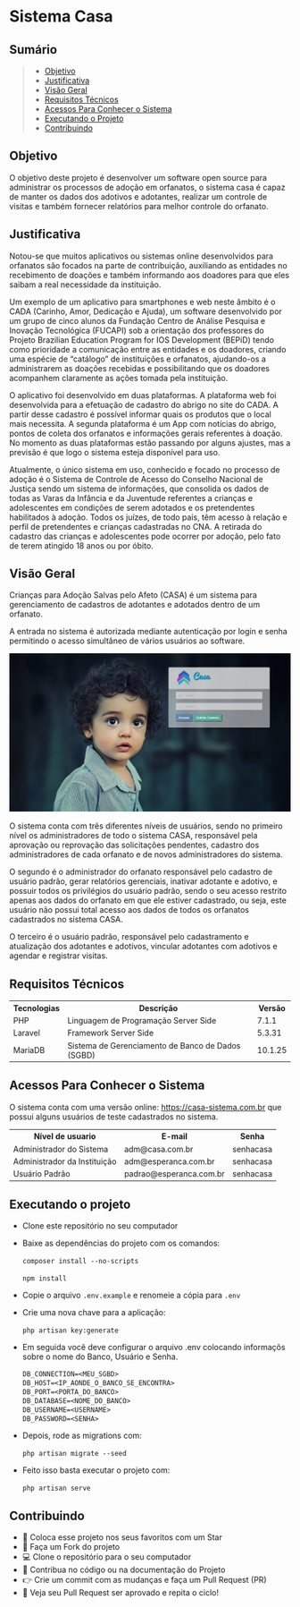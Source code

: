 # Sistema Casa

## Sumário

> * [Objetivo](#objetivo)
> * [Justificativa](#justificativa)
> * [Visão Geral](#visão-geral)
> * [Requisitos Técnicos](#requisitos-técnicos)
> * [Acessos Para Conhecer o Sistema](#acessos-para-conhecer-o-sistema)
> * [Executando o Projeto](#executando-o-projeto)
> * [Contribuindo](#contribuindo)

## Objetivo

O objetivo deste projeto é desenvolver um software open source para administrar os processos de adoção em orfanatos, o sistema casa é capaz de manter os dados dos adotivos e adotantes, realizar um controle de visitas e também fornecer relatórios para melhor controle do orfanato.

## Justificativa

Notou-se que muitos aplicativos ou sistemas online desenvolvidos para orfanatos são focados na parte de contribuição, auxiliando as entidades no recebimento de doações e também informando aos doadores para que eles saibam a real necessidade da instituição.

Um exemplo de um aplicativo para smartphones e web neste âmbito é o CADA (Carinho, Amor, Dedicação e Ajuda), um software desenvolvido por um grupo de cinco alunos da  Fundação Centro de Análise Pesquisa e Inovação Tecnológica (FUCAPI) sob a orientação dos professores do Projeto Brazilian Education Program for IOS Development (BEPiD) tendo como prioridade a comunicação entre as entidades e os doadores, criando uma espécie de “catálogo” de instituições e orfanatos, ajudando-os a administrarem as doações recebidas e possibilitando que os doadores acompanhem claramente as ações tomada pela instituição.

O aplicativo foi desenvolvido em duas plataformas. A plataforma web foi desenvolvida para a efetuação de cadastro do abrigo no site do CADA. A partir desse cadastro é possível informar quais os produtos que o local mais necessita. A segunda plataforma é um App com notícias do abrigo, pontos de coleta dos orfanatos e informações gerais referentes à doação. No momento as duas plataformas estão passando por alguns ajustes, mas a previsão é que logo o sistema esteja disponível para uso.

Atualmente, o único sistema em uso, conhecido e focado no processo de adoção é o Sistema de Controle de Acesso do Conselho Nacional de Justiça  sendo um sistema de informações, que consolida os dados de todas as Varas da Infância e da Juventude referentes a crianças e adolescentes em condições de serem adotados e os pretendentes habilitados à adoção.
Todos os juízes, de todo país, têm acesso à relação e perfil de pretendentes e crianças cadastradas no CNA. A retirada do cadastro das crianças e adolescentes pode ocorrer por adoção, pelo fato de terem atingido 18 anos ou por óbito.

## Visão Geral

Crianças para Adoção Salvas pelo Afeto (CASA) é um sistema para gerenciamento de cadastros de adotantes e adotados dentro de um orfanato.

A entrada no sistema é autorizada mediante autenticação por login e senha permitindo o acesso simultâneo de vários usuários ao software.

![Tela de Login](public/img/tela-login.png)

O sistema conta com três diferentes níveis de usuários, sendo no primeiro nível os administradores de todo o sistema CASA, responsável pela aprovação ou reprovação das solicitações pendentes, cadastro dos administradores de cada orfanato e de novos administradores do sistema.

O segundo é o administrador do orfanato responsável pelo cadastro de usuário padrão, gerar relatórios gerenciais, inativar adotante e adotivo, e possuir todos os privilégios do usuário padrão, sendo o seu acesso restrito apenas aos dados do orfanato em que ele estiver cadastrado, ou seja, este usuário não possui total acesso aos dados de todos os orfanatos cadastrados no sistema CASA.

O terceiro é o usuário padrão, responsável pelo cadastramento e atualização dos adotantes e adotivos, vincular adotantes com adotivos e agendar e registrar visitas.

## Requisitos Técnicos

<table style="width:100%">
  <tr>
    <th>Tecnologias</th>
    <th>Descrição</th>
    <th>Versão</th>
  </tr>
  <tr>
    <td>PHP</td>
    <td>Linguagem de Programação Server Side</td>
    <td>7.1.1</td>
  </tr>
  <tr>
    <td>Laravel</td>
    <td>Framework Server Side</td>
    <td>5.3.31</td>
  </tr>
  <tr>
    <td>MariaDB</td>
    <td>Sistema de Gerenciamento de Banco de Dados (SGBD)</td>
    <td>10.1.25</td>
  </tr>
</table>


## Acessos Para Conhecer o Sistema

O sistema conta com uma versão online: https://casa-sistema.com.br que possui alguns usuários de teste cadastrados no sistema.

<table style="width:100%">
  <tr>
    <th>Nível de usuario</th>
    <th>E-mail</th>
    <th>Senha</th>
  </tr>
  <tr>
    <td>Administrador do Sistema</td>
    <td>adm@casa.com.br</td>
    <td>senhacasa</td>
  </tr>
  <tr>
    <td>Administrador da Instituição</td>
    <td>adm@esperanca.com.br</td>
    <td>senhacasa</td>
  </tr>
  <tr>
    <td>Usuário Padrão</td>
    <td>padrao@esperanca.com.br</td>
    <td>senhacasa</td>
  </tr>
</table>

## Executando o projeto

- Clone este repositório no seu computador
- Baixe as dependências do projeto com os comandos:

  `composer install --no-scripts`

  `npm install`

- Copie o arquivo `.env.example` e renomeie a cópia para `.env`
- Crie uma nova chave para a aplicação:

  `php artisan key:generate`

- Em seguida você deve configurar o arquivo .env colocando informaçõs sobre o nome do Banco, Usuário e Senha.

  ```
  DB_CONNECTION=<MEU_SGBD>
  DB_HOST=<IP_AONDE_O_BANCO_SE_ENCONTRA>
  DB_PORT=<PORTA_DO_BANCO>
  DB_DATABASE=<NOME_DO_BANCO>
  DB_USERNAME=<USERNAME>
  DB_PASSWORD=<SENHA>
  ```

- Depois, rode as migrations com:

  `php artisan migrate --seed`

- Feito isso basta executar o projeto com:

  `php artisan serve`

## Contribuindo

- :star2: Coloca esse projeto nos seus favoritos com um Star
- :fork_and_knife: Faça um Fork do projeto
- :computer: Clone o repositório para o seu computador
- :wrench: Contribua no código ou na documentação do Projeto
- :point_right: Crie um commit com as mudanças e faça um Pull Request (PR)
- :tada: Veja seu Pull Request ser aprovado e repita o ciclo!
